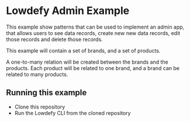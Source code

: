 # Lowdefy Admin Example

This example show patterns that can be used to implement an admin app, that allows users to see data records, create new new data records, edit those records and delete those records.

This example will contain a set of brands, and a set of products.

A one-to-many relation will be created between the brands and the products. Each product will be related to one brand, and a brand can be related to many products.

## Running this example
- Clone this repository
- Run the Lowdefy CLI from the cloned repository